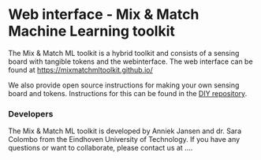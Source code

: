 # Web interface - Mix & Match Machine Learning toolkit

The Mix & Match ML toolkit is a hybrid toolkit and consists of a sensing board with tangible tokens and the webinterface. The web interface can be found at <https://mixmatchmltoolkit.github.io/> 

We also provide open source instructions for making your own sensing board and tokens. Instructions for this can be found in the [DIY repository](https://github.com/MixMatchMLtoolkit/DIY-toolkit).

### Developers
The Mix & Match ML toolkit is developed by Anniek Jansen and dr. Sara Colombo from the Eindhoven University of Technology. If you have any questions or want to collaborate, please contact us at ....
